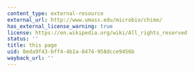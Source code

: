 ```yaml
---
content_type: external-resource
external_url: http://www.umass.edu/microbio/chime/
has_external_license_warning: true
license: https://en.wikipedia.org/wiki/All_rights_reserved
status: ''
title: this page
uid: 8eda9f43-bff4-4b1a-8474-958dcce9456b
wayback_url: ''
---
```

